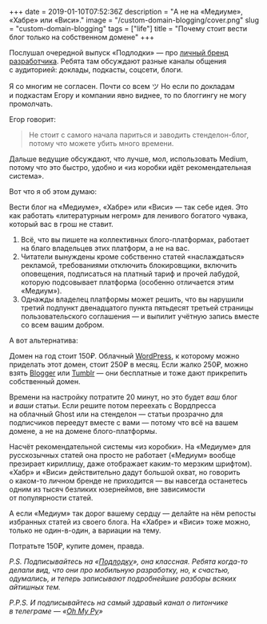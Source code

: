 +++
date = 2019-01-10T07:52:36Z
description = "А не на «Медиуме», «Хабре» или «Виси»."
image = "/custom-domain-blogging/cover.png"
slug = "custom-domain-blogging"
tags = ["life"]
title = "Почему стоит вести блог только на собственном домене"
+++

Послушал очередной выпуск «Подлодки» — про [личный бренд разработчика](http://podlodka.tilda.ws/93). Ребята там обсуждают разные каналы общения с аудиторией: доклады, подкасты, соцсети, блоги.

Я со многим не согласен. Почти со всем ツ Но если по докладам и подкастам Егору и компании явно виднее, то по блоггингу не могу промолчать.

Егор говорит:

> Не стоит с самого начала париться и заводить стенделон-блог, потому что можете убить много времени.

Дальше ведущие обсуждают, что лучше, мол, использовать Medium, потому что это быстро, удобно и «из коробки идёт рекомендательная система».

Вот что я об этом думаю:

Вести блог на «Медиуме», «Хабре» или «Виси» — так себе идея. Это как работать «литературным негром» для ленивого богатого чувака, который вас в грош не ставит.

1. Всё, что вы пишете на коллективных блого-платформах, работает на благо владельцев этих платформ, а не на вас.
2. Читатели вынуждены кроме собственно статей «наслаждаться» рекламой, требованиями отключить блокировщики, включить оповещения, подписаться на платный тариф и прочей лабудой, которую подсовывает платформа (особенно отличается этим «Медиум»).
3. Однажды владелец платформы может решить, что вы нарушили третий подпункт двенадцатого пункта пятьдесят третьей страницы пользовательского соглашения — и выпилит учётную запись вместе со всем вашим добром.

А вот альтернатива:

Домен на год стоит 150₽. Облачный [WordPress](https://ru.wordpress.com/), к которому можно приделать этот домен, стоит 250₽ в месяц. Если жалко 250₽, можно взять [Blogger](https://www.blogger.com/) или [Tumblr](https://www.tumblr.com/) — они бесплатные и тоже дают прикрепить собственный домен.

Времени на настройку потратите 20 минут, но это будет *ваш* блог и *ваши* статьи. Если решите потом переехать с Вордпресса на облачный Ghost или на стенделон — статьи прозрачно для подписчиков переедут вместе с вами — потому что всё на вашем домене, а не на домене блого-платформы.

Насчёт рекомендательной системы «из коробки». На «Медиуме» для русскозычных статей она просто не работает («Медиум» вообще презирает кириллицу, даже отображает каким-то мерзким шрифтом). «Хабр» и «Виси» действительно дадут большой охват, но говорить о каком-то личном бренде не приходится — вы навсегда останетесь одним из тысяч безликих юзернеймов, вне зависимости от популярности статей.

А если «Медиум» так дорог вашему сердцу — делайте на нём репосты избранных статей из своего блога. На «Хабре» и «Виси» тоже можно, только не один-в-один, а вариации на тему.

Потратьте 150₽, купите домен, правда.

_P.S. Подписывайтесь на «[Подлодку](https://itunes.apple.com/ru/podcast/podlodka-podcast/id1209828744)», она классная. Ребята когда-то делали вид, что они про мобильную разработку, но, к счастью, одумались, и теперь записывают подробнейшие разборы всяких айтишных тем._

<div class="row">
<div class="col-xs-12 col-sm-10 col-md-8"><p><em>P.P.S. И подписывайтесь на самый здравый канал о питончике в телеграме — <span class="nowrap"><i class="fas fa-kiwi-bird"></i> «<a href="https://t.me/ohmypy">Oh My Py</a>»</span></em></p></div>
</div>

